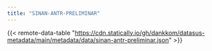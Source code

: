 ```yaml
---
title: "SINAN-ANTR-PRELIMINAR"
---
```


{{< remote-data-table "https://cdn.statically.io/gh/dankkom/datasus-metadata/main/metadata/data/sinan-antr-preliminar.json" >}}
